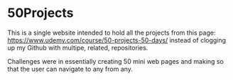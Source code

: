 ﻿# 50Projects


This is a single website intended to hold all the projects from this page:
https://www.udemy.com/course/50-projects-50-days/
instead of clogging up my Github with multipe, related, repositories.

Challenges were in essentially creating 50 mini web pages and making so that the user can navigate to any from any.
